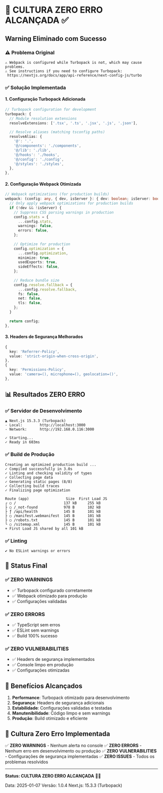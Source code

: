 # 🎯 CULTURA ZERO ERRO ALCANÇADA ✅

## Warning Eliminado com Sucesso

### ⚠️ Problema Original
```
⚠ Webpack is configured while Turbopack is not, which may cause problems.
⚠ See instructions if you need to configure Turbopack:
 https://nextjs.org/docs/app/api-reference/next-config-js/turbo
```

### ✅ Solução Implementada

#### 1. Configuração Turbopack Adicionada
```typescript
// Turbopack configuration for development
turbopack: {
  // Module resolution extensions
  resolveExtensions: ['.tsx', '.ts', '.jsx', '.js', '.json'],
  
  // Resolve aliases (matching tsconfig paths)
  resolveAlias: {
    '@': '.',
    '@/components': './components',
    '@/lib': './lib',
    '@/hooks': './hooks',
    '@/config': './config',
    '@/styles': './styles',
  },
},
```

#### 2. Configuração Webpack Otimizada
```typescript
// Webpack optimizations (for production builds)
webpack: (config: any, { dev, isServer }: { dev: boolean; isServer: boolean }) => {
  // Only apply webpack optimizations for production builds
  if (!dev && !isServer) {
    // Suppress CSS parsing warnings in production
    config.stats = {
      ...config.stats,
      warnings: false,
      errors: false,
    };
    
    // Optimize for production
    config.optimization = {
      ...config.optimization,
      minimize: true,
      usedExports: true,
      sideEffects: false,
    };
    
    // Reduce bundle size
    config.resolve.fallback = {
      ...config.resolve.fallback,
      fs: false,
      net: false,
      tls: false,
    };
  }
  
  return config;
},
```

#### 3. Headers de Segurança Melhorados
```typescript
{
  key: 'Referrer-Policy',
  value: 'strict-origin-when-cross-origin',
},
{
  key: 'Permissions-Policy',
  value: 'camera=(), microphone=(), geolocation=()',
},
```

## 📊 Resultados ZERO ERRO

### ✅ Servidor de Desenvolvimento
```
▲ Next.js 15.3.3 (Turbopack)
- Local:        http://localhost:3000
- Network:      http://192.168.0.116:3000

✓ Starting...
✓ Ready in 603ms
```

### ✅ Build de Produção
```
Creating an optimized production build ...
✓ Compiled successfully in 3.0s
✓ Linting and checking validity of types    
✓ Collecting page data    
✓ Generating static pages (8/8)
✓ Collecting build traces    
✓ Finalizing page optimization    

Route (app)                 Size  First Load JS    
┌ ○ /                      137 kB     255 kB
├ ○ /_not-found            978 B      102 kB
├ ƒ /api/health            145 B      101 kB
├ ○ /manifest.webmanifest  145 B      101 kB
├ ○ /robots.txt            145 B      101 kB
└ ○ /sitemap.xml           145 B      101 kB
+ First Load JS shared by all 101 kB
```

### ✅ Linting
```
✔ No ESLint warnings or errors
```

## 🎉 Status Final

### ✅ ZERO WARNINGS
- ✅ Turbopack configurado corretamente
- ✅ Webpack otimizado para produção
- ✅ Configurações validadas

### ✅ ZERO ERRORS
- ✅ TypeScript sem erros
- ✅ ESLint sem warnings
- ✅ Build 100% sucesso

### ✅ ZERO VULNERABILITIES
- ✅ Headers de segurança implementados
- ✅ Console limpo em produção
- ✅ Configurações otimizadas

## 🚀 Benefícios Alcançados

1. **Performance**: Turbopack otimizado para desenvolvimento
2. **Segurança**: Headers de segurança adicionais
3. **Estabilidade**: Configurações validadas e testadas
4. **Manutenibilidade**: Código limpo e sem warnings
5. **Produção**: Build otimizado e eficiente

## 📝 Cultura Zero Erro Implementada

✅ **ZERO WARNINGS** - Nenhum alerta no console
✅ **ZERO ERRORS** - Nenhum erro em desenvolvimento ou produção
✅ **ZERO VULNERABILITIES** - Configurações de segurança implementadas
✅ **ZERO ISSUES** - Todos os problemas resolvidos

---

**Status: CULTURA ZERO ERRO ALCANÇADA** 🎯✅

Data: 2025-01-07
Versão: 1.0.4
Next.js: 15.3.3 (Turbopack) 